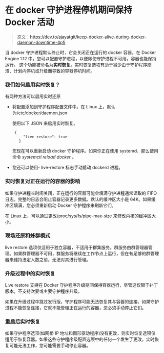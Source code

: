 # 在 docker 守护进程停机期间保持 Docker 活动

> 原文：<https://dev.to/ajayatgit/keep-docker-alive-during-docker-daemon-downtime-4pfi>

当 docker 守护进程默认终止时，它会关闭正在运行的 docker 容器。在 Docker Engine 1.12 中，您可以配置守护进程，以便即使守护进程不可用，容器也能保持运行。
这个功能被命名为**实时恢复**。实时恢复选项有助于减少由于守护程序崩溃、计划内停机或升级而导致的容器停机时间。

### 我们如何启用实时恢复？

有两种方法可以启用实时还原

*   将配置添加到守护程序配置文件中。在 Linux 上，默认为/etc/docker/daemon.json

    使用以下 JSON 来启用实时恢复。

    ```
     {
         "live-restore": true
       } 
    ```

    您现在可以重新启动 docker 守护程序。如果你正在使用 systemd，那么使用命令 *systemctl reload docker* 。

*   您还可以使用- live-restore 标志手动启动 dockerd 进程。

### 实时恢复对正在运行的容器的影响

如果守护进程长时间关闭，正在运行的容器可能会填满守护进程通常读取的 FIFO 日志。完整的日志会阻止容器记录更多数据。默认的缓冲区大小是 64K。如果缓冲区填满，您必须重新启动 Docker 守护程序来刷新它们。

在 Linux 上，可以通过更改/proc/sys/fs/pipe-max-size 来修改内核的缓冲区大小。

### 现场还原和蜂群模式

live restore 选项仅适用于独立容器，不适用于群集服务。群服务由群管理器管理。如果群管理器不可用，群服务将继续在工作节点上运行，但在有足够的群管理器来维持法定人数之前，无法对其进行管理。

### 升级过程中的实时恢复

Live restore 支持在 Docker 守护程序升级期间保持容器运行，尽管这仅限于补丁版本，不支持次要或主要守护程序升级。

如果在升级过程中跳过发行版，守护程序可能无法恢复其与容器的连接。如果守护进程不能恢复连接，它就不能管理正在运行的容器，您必须手动停止它们。

### 重启后实时恢复

如果守护程序选项(如网桥 IP 地址和图形驱动程序)没有更改，则实时恢复选项仅适用于恢复容器。如果这些守护程序级配置选项中的任何一个发生了更改，实时恢复可能无法工作，您可能需要手动停止容器。